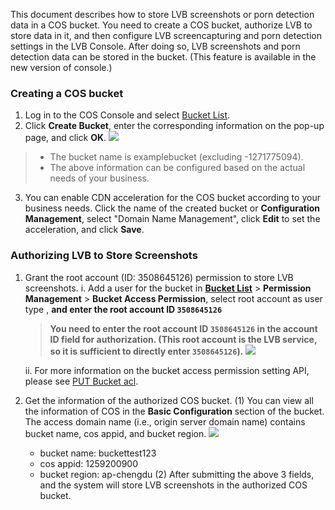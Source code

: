 This document describes how to store LVB screenshots or porn detection data in a COS bucket. You need to create a COS bucket, authorize LVB to store data in it, and then configure LVB screencapturing and porn detection settings in the LVB Console. After doing so, LVB screenshots and porn detection data can be stored in the bucket. (This feature is available in the new version of console.)
### Creating a COS bucket
1. Log in to the COS Console and select [Bucket List](https://console.cloud.tencent.com/cos5/bucket).
2. Click **Create Bucket**, enter the corresponding information on the pop-up page, and click **OK**.
 ![](https://main.qcloudimg.com/raw/423beefad19658e0cec8cdd28d6d25e1.png)
>
> - The bucket name is examplebucket (excluding -1271775094).  
> - The above information can be configured based on the actual needs of your business.
3. You can enable CDN acceleration for the COS bucket according to your business needs. Click the name of the created bucket or **Configuration Management**, select "Domain Name Management", click **Edit** to set the acceleration, and click **Save**.

### Authorizing LVB to Store Screenshots
1. Grant the root account (ID: 3508645126) permission to store LVB screenshots.
	i. Add a user for the bucket in **[Bucket List](https://console.cloud.tencent.com/cos5/bucket)** > **Permission Management** > **Bucket Access Permission**, select root account as user type , **and enter the root account ID `3508645126`**
	> **You need to enter the root account ID `3508645126` in the account ID field for authorization. (This root account is the LVB service, so it is sufficient to directly enter `3508645126`).**
	![](https://main.qcloudimg.com/raw/02900e9707b86dc41a279125770711cf.png)
	
	ii. For more information on the bucket access permission setting API, please see [PUT Bucket acl](https://intl.cloud.tencent.com/document/product/436/7737).
2. Get the information of the authorized COS bucket.
	(1) You can view all the information of COS in the **Basic Configuration** section of the bucket. The access domain name (i.e., origin server domain name) contains bucket name, cos appid, and bucket region.
	![](https://main.qcloudimg.com/raw/b75e7c8aa1222506b7dfc3fd5282d021.png)
	 - bucket name: buckettest123
	 - cos appid: 1259200900
	 - bucket region: ap-chengdu
	(2) After submitting the above 3 fields, and the system will store LVB screenshots in the authorized COS bucket.
